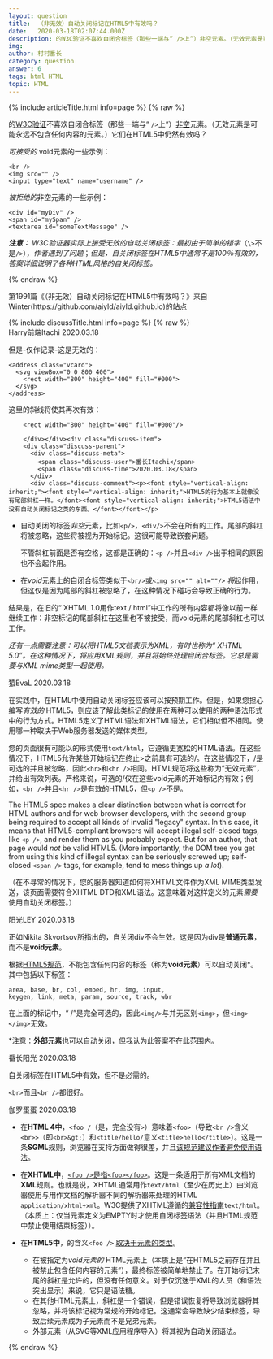 ```yaml
---
layout: question
title:  （非无效）自动关闭标记在HTML5中有效吗？
date:   2020-03-18T02:07:44.000Z
description: 的W3C验证不喜欢自闭合标签（那些一端与“ />上“）非空元素。（无效元素是可能永远不包含任何内容的元素。）它们在HTML5中仍然有效吗？可接受的 v...
img: 
author: 村村番长
category: question
answer: 6
tags: html HTML
topic: HTML
---
```

<div class="article-root">
  <div class="article">
    {% include articleTitle.html info=page %}
    {% raw %}
    <div class="article-content"><p><font style="vertical-align: inherit;"><font style="vertical-align: inherit;">的</font></font><a href="http://en.wikipedia.org/wiki/W3C_Markup_Validation_Service" rel="noreferrer"><font style="vertical-align: inherit;"><font style="vertical-align: inherit;">W3C验证</font></font></a><font style="vertical-align: inherit;"><font style="vertical-align: inherit;">不喜欢自闭合标签（那些一端与“ </font></font><code>/&gt;</code><font style="vertical-align: inherit;"><font style="vertical-align: inherit;">上“）</font></font><a href="https://www.w3.org/TR/html/syntax.html#writing-html-documents-elements" rel="noreferrer"><font style="vertical-align: inherit;"><font style="vertical-align: inherit;">非空</font></font></a><font style="vertical-align: inherit;"><font style="vertical-align: inherit;">元素。</font><font style="vertical-align: inherit;">（无效元素是可能永远不包含任何内容的元素。）它们在HTML5中仍然有效吗？</font></font></p>

<p><font style="vertical-align: inherit;"></font><em><font style="vertical-align: inherit;"><font style="vertical-align: inherit;">可接受的</font></font></em><font style="vertical-align: inherit;"><font style="vertical-align: inherit;"> void元素的</font><font style="vertical-align: inherit;">一些示例</font><font style="vertical-align: inherit;">：</font></font></p>

<pre class="lang-html prettyprint-override"><code>&lt;br /&gt;<font></font>
&lt;img src="" /&gt;<font></font>
&lt;input type="text" name="username" /&gt;<font></font>
</code></pre>

<p><font style="vertical-align: inherit;"></font><em><font style="vertical-align: inherit;"><font style="vertical-align: inherit;">被拒绝的</font></font></em><font style="vertical-align: inherit;"><font style="vertical-align: inherit;">非空元素的</font><font style="vertical-align: inherit;">一些示例</font><font style="vertical-align: inherit;">：</font></font></p>

<pre class="lang-html prettyprint-override"><code>&lt;div id="myDiv" /&gt;<font></font>
&lt;span id="mySpan" /&gt;<font></font>
&lt;textarea id="someTextMessage" /&gt;<font></font>
</code></pre>

<p><strong><em><font style="vertical-align: inherit;"><font style="vertical-align: inherit;">注意：</font></font></em></strong> <em><font style="vertical-align: inherit;"><font style="vertical-align: inherit;"> W3C验证器实际上接受无效的自动关闭标签：最初由于简单的错字</font></font></em><font style="vertical-align: inherit;"><font style="vertical-align: inherit;">（</font></font><code>\&gt;</code><font style="vertical-align: inherit;"><font style="vertical-align: inherit;">不是</font></font><code>/&gt;</code><font style="vertical-align: inherit;"><font style="vertical-align: inherit;">），</font><em><font style="vertical-align: inherit;">作者遇到了问题</font></em><font style="vertical-align: inherit;">；</font></font><em><font style="vertical-align: inherit;"><font style="vertical-align: inherit;">但是，自关闭标签在HTML5中通常不是100％有效的，答案详细说明了各种HTML风格的自关闭标签。</font></font></em></p></div>
    {% endraw %}
  </div>
  <p class="winter_mark">第1991篇《（非无效）自动关闭标记在HTML5中有效吗？》来自Winter(https://github.com/aiyld/aiyld.github.io)的站点</p>
  <div class="discuss-wrapper">
    {% include discussTitle.html info=page %}
    {% raw %}
    <div class="discuss-item">
        <div class="discuss-parent">
          <div class="discuss-meta">
            <span class="discuss-user">Harry前端Itachi</span>
            <span class="discuss-time">2020.03.18</span>
          </div>
          <div class="discuss-comment"><p><font style="vertical-align: inherit;"><font style="vertical-align: inherit;">但是-仅作记录-这是无效的：</font></font></p>

<pre><code>&lt;address class="vcard"&gt;<font></font>
  &lt;svg viewBox="0 0 800 400"&gt;<font></font>
    &lt;rect width="800" height="400" fill="#000"&gt;<font></font>
  &lt;/svg&gt;<font></font>
&lt;/address&gt;<font></font>
</code></pre>

<p><font style="vertical-align: inherit;"><font style="vertical-align: inherit;">这里的斜线将使其再次有效：</font></font></p>

<pre><code>    &lt;rect width="800" height="400" fill="#000"/&gt;
</code></pre></div>
        </div></div><div class="discuss-item">
        <div class="discuss-parent">
          <div class="discuss-meta">
            <span class="discuss-user">番长Itachi</span>
            <span class="discuss-time">2020.03.18</span>
          </div>
          <div class="discuss-comment"><p><font style="vertical-align: inherit;"><font style="vertical-align: inherit;">HTML5的行为基本上就像没有尾部斜杠一样。</font><font style="vertical-align: inherit;">HTML5语法中没有自动关闭标记之类的东西。</font></font></p>

<ul>
<li><p><font style="vertical-align: inherit;"><font style="vertical-align: inherit;">自动关闭的标签</font></font><em><font style="vertical-align: inherit;"><font style="vertical-align: inherit;">非空</font></font></em><font style="vertical-align: inherit;"><font style="vertical-align: inherit;">元素，比如</font></font><code>&lt;p/&gt;</code><font style="vertical-align: inherit;"><font style="vertical-align: inherit;">，</font></font><code>&lt;div/&gt;</code><font style="vertical-align: inherit;"><font style="vertical-align: inherit;">不会在所有的工作。</font><font style="vertical-align: inherit;">尾部的斜杠将被忽略，这些将被视为开始标记。</font><font style="vertical-align: inherit;">这很可能导致嵌套问题。</font></font></p>

<p><font style="vertical-align: inherit;"><font style="vertical-align: inherit;">不管斜杠前面是否有空格，这都是正确的：</font></font><code>&lt;p /&gt;</code><font style="vertical-align: inherit;"><font style="vertical-align: inherit;">并且</font></font><code>&lt;div /&gt;</code><font style="vertical-align: inherit;"><font style="vertical-align: inherit;">出于相同的原因也不会起作用。</font></font></p></li>
<li><p><font style="vertical-align: inherit;"><font style="vertical-align: inherit;">在</font></font><em><font style="vertical-align: inherit;"><font style="vertical-align: inherit;">void</font></font></em><font style="vertical-align: inherit;"><font style="vertical-align: inherit;">元素</font><font style="vertical-align: inherit;">上的自闭合标签</font><font style="vertical-align: inherit;">类似于</font></font><code>&lt;br/&gt;</code><font style="vertical-align: inherit;"><font style="vertical-align: inherit;">或</font></font><code>&lt;img src="" alt=""/&gt;</code> <em><font style="vertical-align: inherit;"><font style="vertical-align: inherit;">将</font></font></em><font style="vertical-align: inherit;"><font style="vertical-align: inherit;">起作用，但这仅是因为尾部的斜杠被忽略了，在这种情况下碰巧会导致正确的行为。</font></font></p></li>
</ul>

<p><font style="vertical-align: inherit;"><font style="vertical-align: inherit;">结果是，在旧的“ XHTML 1.0用作text / html”中工作的所有内容都将像以前一样继续工作：非空标记的尾部斜杠在这里也不被接受，而void元素的尾部斜杠也可以工作。</font></font></p>

<p><em><font style="vertical-align: inherit;"><font style="vertical-align: inherit;">还有一点需要注意：可以将HTML5文档表示为XML，有时也称为“ XHTML 5.0”。</font><font style="vertical-align: inherit;">在这种情况下，将应用XML规则，并且将始终处理自闭合标签。</font><font style="vertical-align: inherit;">它总是需要与XML mime类型一起使用。</font></font></em></p></div>
        </div></div><div class="discuss-item">
        <div class="discuss-parent">
          <div class="discuss-meta">
            <span class="discuss-user">猿EvaL</span>
            <span class="discuss-time">2020.03.18</span>
          </div>
          <div class="discuss-comment"><p><font style="vertical-align: inherit;"><font style="vertical-align: inherit;">在实践中，在HTML中使用自动关闭标签应该可以按预期工作。</font><font style="vertical-align: inherit;">但是，如果您担心编写</font></font><em><font style="vertical-align: inherit;"><font style="vertical-align: inherit;">有效的</font></font></em><font style="vertical-align: inherit;"><font style="vertical-align: inherit;"> HTML5，则应该了解此类标记的使用在两种可以使用的两种语法形式中的行为方式。</font><font style="vertical-align: inherit;">HTML5定义了HTML语法和XHTML语法，它们相似但不相同。</font><font style="vertical-align: inherit;">使用哪一种取决于Web服务器发送的媒体类型。  </font></font></p>

<p><font style="vertical-align: inherit;"><font style="vertical-align: inherit;">您的页面很有可能以的形式使用</font></font><code>text/html</code><font style="vertical-align: inherit;"><font style="vertical-align: inherit;">，它遵循更宽松的HTML语法。</font><font style="vertical-align: inherit;">在这些情况下，HTML5允许某些开始标记在终止&gt;之前具有可选的/。</font><font style="vertical-align: inherit;">在这些情况下，/是可选的并且被忽略，因此</font></font><code>&lt;hr&gt;</code><font style="vertical-align: inherit;"><font style="vertical-align: inherit;">和</font></font><code>&lt;hr /&gt;</code><font style="vertical-align: inherit;"><font style="vertical-align: inherit;">相同。</font><font style="vertical-align: inherit;">HTML规范将这些称为“无效元素”，并给出有效列表。</font><font style="vertical-align: inherit;">严格来说，可选的/仅在这些void元素的开始标记内有效；</font><font style="vertical-align: inherit;">例如，</font></font><code>&lt;br /&gt;</code><font style="vertical-align: inherit;"><font style="vertical-align: inherit;">并且</font></font><code>&lt;hr /&gt;</code><font style="vertical-align: inherit;"><font style="vertical-align: inherit;">是有效的HTML5，但</font></font><code>&lt;p /&gt;</code><font style="vertical-align: inherit;"><font style="vertical-align: inherit;">不是。</font></font></p>

<p>The HTML5 spec makes a clear distinction between what is correct for HTML authors and for web browser developers, with the second group being required to accept all kinds of invalid "legacy" syntax. In this case, it means that HTML5-compliant browsers will accept illegal self-closed tags, like <code>&lt;p /&gt;</code>, and render them as you probably expect. But for an author, that page would <em>not</em> be valid HTML5. (More importantly, the DOM tree you get from using this kind of illegal syntax can be seriously screwed up; self-closed <code>&lt;span /&gt;</code> tags, for example, tend to mess things up <em>a lot</em>).</p>

<p><font style="vertical-align: inherit;"><font style="vertical-align: inherit;">（在不寻常的情况下，您的服务器知道如何将XHTML文件作为XML MIME类型发送，该页面需要符合XHTML DTD和XML语法。这意味着</font><font style="vertical-align: inherit;">对这样定义的元素</font></font><em><font style="vertical-align: inherit;"><font style="vertical-align: inherit;">需要</font></font></em><font style="vertical-align: inherit;"><font style="vertical-align: inherit;">使用</font><font style="vertical-align: inherit;">自动关闭标签</font><font style="vertical-align: inherit;">。）</font></font></p></div>
        </div></div><div class="discuss-item">
        <div class="discuss-parent">
          <div class="discuss-meta">
            <span class="discuss-user">阳光LEY</span>
            <span class="discuss-time">2020.03.18</span>
          </div>
          <div class="discuss-comment"><p><font style="vertical-align: inherit;"><font style="vertical-align: inherit;">正如Nikita Skvortsov所指出的，自关闭div不会生效。</font><font style="vertical-align: inherit;">这是因为div是</font></font><strong><font style="vertical-align: inherit;"><font style="vertical-align: inherit;">普通元素</font></font></strong><font style="vertical-align: inherit;"><font style="vertical-align: inherit;">，而不是</font></font><strong><font style="vertical-align: inherit;"><font style="vertical-align: inherit;">void元素</font></font></strong><font style="vertical-align: inherit;"><font style="vertical-align: inherit;">。  </font></font></p>

<p><font style="vertical-align: inherit;"><font style="vertical-align: inherit;">根据</font></font><a href="http://www.w3.org/TR/html5/syntax.html#void-elements" rel="noreferrer"><font style="vertical-align: inherit;"><font style="vertical-align: inherit;">HTML5规范</font></font></a><font style="vertical-align: inherit;"><font style="vertical-align: inherit;">，不能包含任何内容的标签（称为</font></font><strong><font style="vertical-align: inherit;"><font style="vertical-align: inherit;">void元素</font></font></strong><font style="vertical-align: inherit;"><font style="vertical-align: inherit;">）可以自动关闭*。</font><font style="vertical-align: inherit;">其中包括以下标签：</font></font></p>

<pre><code>area, base, br, col, embed, hr, img, input, <font></font>
keygen, link, meta, param, source, track, wbr<font></font>
</code></pre>

<p><font style="vertical-align: inherit;"><font style="vertical-align: inherit;">在上面的标记中，“ /”是完全可选的，因此</font></font><code>&lt;img/&gt;</code><font style="vertical-align: inherit;"><font style="vertical-align: inherit;">与并无区别</font></font><code>&lt;img&gt;</code><font style="vertical-align: inherit;"><font style="vertical-align: inherit;">，但</font></font><code>&lt;img&gt;&lt;/img&gt;</code><font style="vertical-align: inherit;"><font style="vertical-align: inherit;">无效。</font></font></p>

<p><font style="vertical-align: inherit;"><font style="vertical-align: inherit;">*注意：</font></font><strong><font style="vertical-align: inherit;"><font style="vertical-align: inherit;">外部元素</font></font></strong><font style="vertical-align: inherit;"><font style="vertical-align: inherit;">也可以自动关闭，但我认为此答案不在此范围内。</font></font></p></div>
        </div></div><div class="discuss-item">
        <div class="discuss-parent">
          <div class="discuss-meta">
            <span class="discuss-user">番长阳光</span>
            <span class="discuss-time">2020.03.18</span>
          </div>
          <div class="discuss-comment"><p><font style="vertical-align: inherit;"><font style="vertical-align: inherit;">自关闭标签在HTML5中有效，但不是必需的。</font></font></p>

<p><code>&lt;br&gt;</code><font style="vertical-align: inherit;"><font style="vertical-align: inherit;">而且</font></font><code>&lt;br /&gt;</code><font style="vertical-align: inherit;"><font style="vertical-align: inherit;">都很好。</font></font></p></div>
        </div></div><div class="discuss-item">
        <div class="discuss-parent">
          <div class="discuss-meta">
            <span class="discuss-user">伽罗蛋蛋</span>
            <span class="discuss-time">2020.03.18</span>
          </div>
          <div class="discuss-comment"><ul>
<li><p><font style="vertical-align: inherit;"><font style="vertical-align: inherit;">在</font></font><strong><font style="vertical-align: inherit;"><font style="vertical-align: inherit;">HTML 4中</font></font></strong><font style="vertical-align: inherit;"><font style="vertical-align: inherit;">，</font></font><code>&lt;foo /</code><font style="vertical-align: inherit;"><font style="vertical-align: inherit;">（是，完全没有</font></font><code>&gt;</code><font style="vertical-align: inherit;"><font style="vertical-align: inherit;">）意味着</font></font><code>&lt;foo&gt;</code><font style="vertical-align: inherit;"><font style="vertical-align: inherit;">（导致</font></font><code>&lt;br /&gt;</code><font style="vertical-align: inherit;"><font style="vertical-align: inherit;">含义</font></font><code>&lt;br&gt;&gt;</code><font style="vertical-align: inherit;"><font style="vertical-align: inherit;">（即</font></font><code>&lt;br&gt;&amp;gt;</code><font style="vertical-align: inherit;"><font style="vertical-align: inherit;">）和</font></font><code>&lt;title/hello/</code><font style="vertical-align: inherit;"><font style="vertical-align: inherit;">意义</font></font><code>&lt;title&gt;hello&lt;/title&gt;</code><font style="vertical-align: inherit;"><font style="vertical-align: inherit;">）。</font><font style="vertical-align: inherit;">这是一条</font></font><strong><font style="vertical-align: inherit;"><font style="vertical-align: inherit;">SGML</font></font></strong><font style="vertical-align: inherit;"><font style="vertical-align: inherit;">规则，浏览器在支持方面做得很差，并且</font></font><a href="http://www.w3.org/TR/html4/appendix/notes.html#h-B.3.3" rel="noreferrer"><font style="vertical-align: inherit;"><font style="vertical-align: inherit;">该规范建议作者避免使用语法</font></font></a><font style="vertical-align: inherit;"><font style="vertical-align: inherit;">。</font></font></p></li>
<li><p><font style="vertical-align: inherit;"><font style="vertical-align: inherit;">在</font></font><strong><font style="vertical-align: inherit;"><font style="vertical-align: inherit;">XHTML中</font></font></strong><font style="vertical-align: inherit;"><font style="vertical-align: inherit;">，</font></font><a href="http://www.w3.org/TR/xml/#d0e2480" rel="noreferrer"><code>&lt;foo /&gt;</code><font style="vertical-align: inherit;"><font style="vertical-align: inherit;">是指</font></font><code>&lt;foo&gt;&lt;/foo&gt;</code></a><font style="vertical-align: inherit;"><font style="vertical-align: inherit;">。</font><font style="vertical-align: inherit;">这是一条</font><font style="vertical-align: inherit;">适用于所有XML文档</font><font style="vertical-align: inherit;">的</font></font><strong><font style="vertical-align: inherit;"><font style="vertical-align: inherit;">XML</font></font></strong><font style="vertical-align: inherit;"><font style="vertical-align: inherit;">规则。</font><font style="vertical-align: inherit;">也就是说，XHT​​ML通常用作</font></font><code>text/html</code><font style="vertical-align: inherit;"><font style="vertical-align: inherit;">（至少在历史上）由浏览器使用与用作文档的解析器不同的解析器来处理的HTML </font></font><code>application/xhtml+xml</code><font style="vertical-align: inherit;"><font style="vertical-align: inherit;">。</font><font style="vertical-align: inherit;">W3C提供</font><font style="vertical-align: inherit;">了XHTML遵循的</font></font><a href="http://www.w3.org/TR/xhtml-media-types/#C_2" rel="noreferrer"><font style="vertical-align: inherit;"><font style="vertical-align: inherit;">兼容性指南</font></font></a><font style="vertical-align: inherit;"></font><code>text/html</code><font style="vertical-align: inherit;"><font style="vertical-align: inherit;">。</font><font style="vertical-align: inherit;">（本质上：仅当元素定义为EMPTY时才使用自闭标签语法（并且HTML规范中禁止使用结束标签））。</font></font></p></li>
<li><p><font style="vertical-align: inherit;"><font style="vertical-align: inherit;">在</font></font><strong><font style="vertical-align: inherit;"><font style="vertical-align: inherit;">HTML5中</font></font></strong><font style="vertical-align: inherit;"><font style="vertical-align: inherit;">，的含义</font></font><code>&lt;foo /&gt;</code> <a href="https://www.w3.org/TR/html5/syntax.html#start-tags" rel="noreferrer"><font style="vertical-align: inherit;"><font style="vertical-align: inherit;">取决于元素的类型</font></font></a><font style="vertical-align: inherit;"><font style="vertical-align: inherit;">。</font></font></p>

<ul>
<li><font style="vertical-align: inherit;"><font style="vertical-align: inherit;">在被指定为</font></font><em><font style="vertical-align: inherit;"><font style="vertical-align: inherit;">void元素的</font></font></em><font style="vertical-align: inherit;"><font style="vertical-align: inherit;"> HTML元素上</font><font style="vertical-align: inherit;">（本质上是“在HTML5之前存在并且被禁止包含任何内容的元素”），最终标签被简单地禁止了。</font><font style="vertical-align: inherit;">在开始标记末尾的斜杠是允许的，但没有任何意义。</font><font style="vertical-align: inherit;">对于仅沉迷于XML的人员（和语法突出显示）来说，它只是语法糖。</font></font></li>
<li><font style="vertical-align: inherit;"><font style="vertical-align: inherit;">在其他HTML元素上，斜杠是一个错误，但是错误恢复将导致浏览器将其忽略，并将该标记视为常规的开始标记。</font><font style="vertical-align: inherit;">这通常会导致缺少结束标签，导致后续元素成为子元素而不是兄弟元素。</font></font></li>
<li><font style="vertical-align: inherit;"><font style="vertical-align: inherit;">外部元素（从SVG等XML应用程序导入）将其视为自动关闭语法。</font></font></li>
</ul></li>
</ul></div>
        </div></div>
    {% endraw %}
  </div>
<div>
